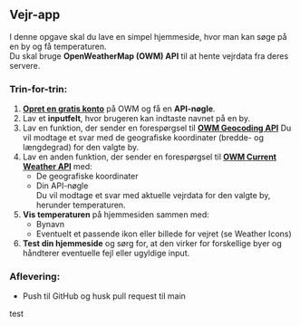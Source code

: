 ## Vejr-app

I denne opgave skal du lave en simpel hjemmeside, hvor man kan søge på en by og få temperaturen.  
Du skal bruge **OpenWeatherMap (OWM) API** til at hente vejrdata fra deres servere.

### Trin-for-trin:

1. **[Opret en gratis konto](https://home.openweathermap.org/users/sign_up)** på OWM og få en **API-nøgle**.
2. Lav et **inputfelt**, hvor brugeren kan indtaste navnet på en by.
3. Lav en funktion, der sender en forespørgsel til **[OWM Geocoding API](https://openweathermap.org/api/geocoding-api)** Du vil modtage et svar med de geografiske koordinater (bredde- og længdegrad) for den valgte by.
4. Lav en anden funktion, der sender en forespørgsel til **[OWM Current Weather API](https://openweathermap.org/current)** med:
   - De geografiske koordinater
   - Din API-nøgle  
     Du vil modtage et svar med aktuelle vejrdata for den valgte by, herunder temperaturen.
5. **Vis temperaturen** på hjemmesiden sammen med:
   - Bynavn
   - Eventuelt et passende ikon eller billede for vejret (se Weather Icons)
6. **Test din hjemmeside** og sørg for, at den virker for forskellige byer og håndterer eventuelle fejl eller ugyldige input.

### Aflevering:

- Push til GitHub og husk pull request til main

test
